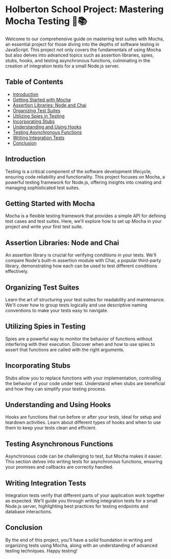 # Holberton School Project: Mastering Mocha Testing 🚀📚

Welcome to our comprehensive guide on mastering test suites with Mocha, an essential project for those diving into the depths of software testing in JavaScript. This project not only covers the fundamentals of using Mocha but also delves into advanced topics such as assertion libraries, spies, stubs, hooks, and testing asynchronous functions, culminating in the creation of integration tests for a small Node.js server.

## Table of Contents

- [Introduction](#introduction)
- [Getting Started with Mocha](#getting-started-with-mocha)
- [Assertion Libraries: Node and Chai](#assertion-libraries-node-and-chai)
- [Organizing Test Suites](#organizing-test-suites)
- [Utilizing Spies in Testing](#utilizing-spies-in-testing)
- [Incorporating Stubs](#incorporating-stubs)
- [Understanding and Using Hooks](#understanding-and-using-hooks)
- [Testing Asynchronous Functions](#testing-asynchronous-functions)
- [Writing Integration Tests](#writing-integration-tests)
- [Conclusion](#conclusion)

## Introduction

Testing is a critical component of the software development lifecycle, ensuring code reliability and functionality. This project focuses on Mocha, a powerful testing framework for Node.js, offering insights into creating and managing sophisticated test suites.

## Getting Started with Mocha

Mocha is a flexible testing framework that provides a simple API for defining test cases and test suites. Here, we'll explore how to set up Mocha in your project and write your first test suite.

## Assertion Libraries: Node and Chai

An assertion library is crucial for verifying conditions in your tests. We'll compare Node's built-in assertion module with Chai, a popular third-party library, demonstrating how each can be used to test different conditions effectively.

## Organizing Test Suites

Learn the art of structuring your test suites for readability and maintenance. We'll cover how to group tests logically and use descriptive naming conventions to make your tests easy to navigate.

## Utilizing Spies in Testing

Spies are a powerful way to monitor the behavior of functions without interfering with their execution. Discover when and how to use spies to assert that functions are called with the right arguments.

## Incorporating Stubs

Stubs allow you to replace functions with your implementation, controlling the behavior of your code under test. Understand when stubs are beneficial and how they can simplify your testing process.

## Understanding and Using Hooks

Hooks are functions that run before or after your tests, ideal for setup and teardown activities. Learn about different types of hooks and when to use them to keep your tests clean and efficient.

## Testing Asynchronous Functions

Asynchronous code can be challenging to test, but Mocha makes it easier. This section delves into writing tests for asynchronous functions, ensuring your promises and callbacks are correctly handled.

## Writing Integration Tests

Integration tests verify that different parts of your application work together as expected. We'll guide you through writing integration tests for a small Node.js server, highlighting best practices for testing endpoints and database interactions.

## Conclusion

By the end of this project, you'll have a solid foundation in writing and organizing tests using Mocha, along with an understanding of advanced testing techniques. Happy testing!

